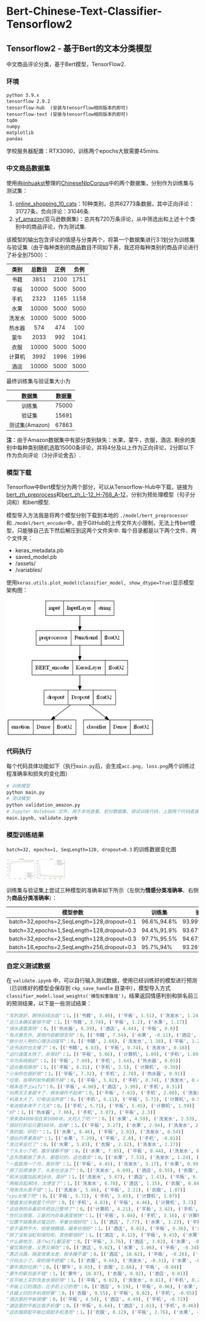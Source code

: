 # Bert-Chinese-Text-Classifier-Tensorflow2
## Tensorflow2 - 基于Bert的文本分类模型

中文商品评论分类，基于Bert模型，TensorFlow2.

### 环境

```
python 3.9.x
tensorflow 2.9.2
tensorflow-hub  (安装与tensorflow相同版本的即可)
tensorflow-text (安装与tensorflow相同版本的即可)
tqdm
numpy
matplotlib
pandas
```

学校服务器配置：RTX3090，训练两个epochs大致需要45mins.

### 中文商品数据集

使用由[jinhuakst](https://github.com/SophonPlus/ChineseNlpCorpus/commits?author=jinhuakst)整理的[ChineseNlpCorpus](https://github.com/SophonPlus/ChineseNlpCorpus)中的两个数据集，分别作为训练集与测试集：

1. [online_shopping_10_cats](https://github.com/SophonPlus/ChineseNlpCorpus/blob/master/datasets/online_shopping_10_cats/intro.ipynb)：10种类别，总共62773条数据，其中正向评论：31727条，负向评论：31046条.
2. [yf_amazon](https://github.com/SophonPlus/ChineseNlpCorpus/blob/master/datasets/yf_amazon/intro.ipynb)(亚马逊数据集)：总共有720万条评论，从中筛选出和上述十个类别中的商品评论，作为测试集.

该模型的输出包含评论的情感与分类两个，将第一个数据集进行3:1划分为训练集与验证集（由于每种类别的商品数目不同如下表，我还将每种类别的商品评论进行了补全到7500）：

|  类别  | 总数目 | 正例 | 负例 |
| :----: | :----: | :--: | :--: |
|  书籍  |  3851  | 2100 | 1751 |
|  平板  | 10000  | 5000 | 5000 |
|  手机  |  2323  | 1165 | 1158 |
|  水果  | 10000  | 5000 | 5000 |
| 洗发水 | 10000  | 5000 | 5000 |
| 热水器 |  574   | 474  | 100  |
|  蒙牛  |  2033  | 992  | 1041 |
|  衣服  | 10000  | 5000 | 5000 |
| 计算机 |  3992  | 1996 | 1996 |
|  酒店  | 10000  | 5000 | 5000 |

最终训练集与验证集大小为

|     数据集     | 数据量 |
| :------------: | :----: |
|     训练集     | 75000  |
|     验证集     | 15691  |
| 测试集(Amazon) | 67863  |

**注**：由于Amazon数据集中有部分类别缺失：水果，蒙牛，衣服，酒店. 剩余的类别中每种类别随机选取15000条评论，并将4分及以上作为正向评论，2分即以下作为负向评论（3分评论舍去）.

### 模型下载

Tensorflow中Bert模型分为两个部分，可以从Tensorflow-Hub中下载，链接为[bert_zh_preprocess](https://tfhub.dev/tensorflow/bert_zh_preprocess/3)和[bert_zh_L-12_H-768_A-12](https://tfhub.dev/tensorflow/bert_zh_L-12_H-768_A-12/4)，分别为预处理模型（句子分词和）和bert模型.

模型导入方法我是将两个模型分别下载到本地的 `./model/bert_preprocessor `和`./model/bert_encoder`中，由于GitHub的上传文件大小限制，无法上传bert模型，只能够自己去下然后解压到这两个文件夹中. 每个目录都是以下两个文件、两个文件夹：

- keras_metadata.pb
- saved_model.pb
- /assets/
- /variables/

使用`keras.utils.plot_model(classifier_model, show_dtype=True)`显示模型架构图：

<img src="./README.figure/Bert_encoder.png" alt="Bert_encoder" style="zoom: 80%;" />

### 代码执行

每个代码具体功能如下（执行`main.py`后，会生成`acc.png, loss.png`两个训练过程准确率和损失的变化图）

```python
# 训练模型
python main.py
# 测试模型
python validation_amazon.py
# Jupyter Notebook 文件，用于本地查看、划分数据集、调试训练代码，上面两个代码直接部署到服务器上训练
main.ipynb, validate.ipynb
```

### 模型训练结果

`batch=32, epochs=1, SeqLength=128, dropout=0.3` 的训练数据变化图

<img src="./README.figure/acc_loss.png" alt="acc_loss" style="zoom:15%;" />

训练集与验证集上尝试三种模型的准确率如下所示（左侧为**情感分类准确率**、右侧为**商品分类准确率**）：

| 模型参数                                    | 训练集      | 验证集        | 测试集(Amazon) |
| ------------------------------------------- | ----------- | ------------- | -------------- |
| batch=32,epochs=2,SeqLength=128,dropout=0.1 | 96.6%,94.8% | 93.99%,90.59% | 77.75%,79.55%  |
| batch=32,epochs=1,SeqLength=128,dropout=0.3 | 94.4%,91.9% | 93.67%,88.62% | 73.95%,84.04%  |
| batch=32,epochs=2,SeqLength=128,dropout=0.3 | 97.7%,95.5% | 94.67%,90.80% | 78.74%,81.75%  |
| batch=16,epochs=2,SeqLength=256,dropout=0.3 | 95.7%,94%   | 93.26%,89.45% | 76.38%,83.71%  |

### 自定义测试数据

在 `validate.ipynb` 中，可以自行输入测试数据，使用已经训练好的模型进行预测（已训练好的模型会保存到 `ckp_save_handle` 目录中），模型导入方式 `classifier_model.load_weights('模型权重路径')`，结果返回情感判别和排名前三的预测结果，以下是一些测试结果：

```python
"写的真好，期待后续出版"：1，[('书籍', 3.49), ('平板', 1.51), ('洗发水', 1.24)]
"这几本确实都很不错"：1，[('书籍', 3.74), ('平板', 1.2), ('水果', 1.17)]
"烧水速度真快"：0，[('热水器', 6.39), ('酒店', 4.44), ('平板', 0.8)]
"有点悬念外，其他内容都很空洞"：0，[('书籍', 7.54), ('水果', -0.11), ('酒店', -0.2)]
"缺少对人物的心理活动描写"：0，[('书籍', 2.68), ('洗发水', 1.38), ('平板', 1.28)]
"这书送的也太慢了"：0，[('书籍', 6.83), ('平板', 0.74), ('洗发水', 0.18)]
"运行速度太快了，非常好"：1，[('平板', 5.66), ('计算机', 1.09), ('手机', 1.09)]
"华为系统挺好"：1，[('平板', 7.69), ('手机', 1.64), ('热水器', 0.03)]
"适合看视屏用"：1，[('平板', 6.31), ('手机', 3.5), ('计算机', -0.39)]
"小米的也很好用"：1，[('平板', 7.32), ('手机', 2.78), ('热水器', 0.91)]
"垃圾，自带的软件都删不掉"：0，[('平板', 5.82), ('手机', 0.74), ('洗发水', 0.49)]
"根本连不上wifi"：0，[('平板', 4.08), ('酒店', 3.99), ('手机', 0.51)]
"玩两天王者就卡了，根本操作不起来"：0，[('平板', 7.63), ('手机', 2.08), ('洗发水', -0.34)]
"机身太大了，打电话没声音"：0，[('手机', 6.11), ('平板', 5.71), ('计算机', 0.59)]
"电池根本用不了几天"：0，[('手机', 5.71), ('平板', 5.45), ('计算机', 1.59)]
"好"：1，[('热水器', 7.06), ('手机', 3.07), ('平板', 2.3)]
"原来卖4000现在卖1000块，太坑人了吧？"：0，[('水果', 4.59), ('洗发水', 2.53), ('平板', 2.21)]
"很好打折后只要100块，血赚"：1，[('平板', 3.27), ('水果', 2.94), ('洗发水', 2.14)]
"真的甜，好吃!"：1，[('水果', 8.46), ('平板', 2.03), ('洗发水', 0.54)]
"烟台的苹果真好"：1，[('水果', 7.29), ('平板', 2.0), ('手机', -0.01)]
"发过来全烂了"：0，[('水果', 5.83), ('衣服', 2.12), ('洗发水', 1.27)]
"个头太小了吧，塞牙缝都不够"：0，[('水果', 7.85), ('平板', 0.44), ('洗发水', 0.33)]
"这东西都放了多久，都是烂的，这也敢卖"：0，[('水果', 7.53), ('洗发水', 1.24), ('平板', 0.48)]
"一盒能用一个月，真好用"：1，[('平板', 4.45), ('洗发水', 3.17), ('水果', 0.99)]
"用了后顺滑多了，头发也没油了"：0，[('洗发水', 6.69), ('酒店', 0.55), ('衣服', 0.41)]
"和沐浴露加起来10块，真好"：1，[('洗发水', 5.67), ('酒店', 1.41), ('平板', 0.88)]
"两瓶合起来50，太便宜了"：1，[('洗发水', 6.78), ('酒店', 1.15), ('衣服', 0.84)]
"用来洗头真不错"：1，[('洗发水', 5.86), ('平板', 2.21), ('衣服', 1.07)]
"cpu太慢了吧"：0，[('平板', 5.72), ('手机', 3.65), ('计算机', 1.07)]
"键盘发过来就是个坏的"：0，[('手机', 4.83), ('平板', 4.46), ('计算机', 3.7)]
"这自带的杀毒软件把自己整垮了"：0，[('计算机', 4.21), ('平板', 3.42), ('手机', -0.18)]
"性价比很高，三星的内存条速度很快"：1，[('平板', 5.04), ('手机', 3.16), ('计算机', 1.34)]
"位置不错离景点蛮近的，早餐也很好吃"：1，[('酒店', 7.77), ('水果', 1.23), ('平板', 0.37)]
"房子虽然不大，但是很精细，服务也很好"：1，[('酒店', 8.01), ('平板', 0.36), ('水果', -0.13)]
"除了没有浴缸和保险柜，其他都很好"：1，[('酒店', 8.12), ('平板', 0.43), ('水果', -0.15)]
"什么破地方，连个wifi都没有"：0，[('平板', 3.76), ('酒店', 3.02), ('水果', -0.1)]
"餐饮真的差，又贵又难吃"：0，[('酒店', 9.02), ('水果', 1.06), ('平板', -0.34)]
"靠近马路，隔音效果太差，根本睡不着"：0，[('酒店', 10.62), ('平板', -0.26), ('计算机', -1.02)]
"尺码太小了，穿的很不舒服"：0，[('衣服', 9.66), ('洗发水', -0.31), ('水果', -0.39)]
"蒙牛真的垃圾!"：0，[('蒙牛', 8.03), ('衣服', 2.66), ('平板', -0.04)]
"蒙牛的新包装不错"：1，[('蒙牛', 10.87), ('衣服', 0.82), ('酒店', 0.01)]
"在平板上买的洗发水很好用"：1，[('平板', 6.82), ('洗发水', 0.81), ('手机', 0.26)]
"平板上订的酒店，比手机上订的贵"：0，[('酒店', 9.19), ('平板', 0.96), ('水果', -1.05)]
"衣服上印的手机很好看"：0，[('衣服', 9.55), ('平板', 0.02), ('手机', -0.65)]
"酒店里的平板很慢"：0，[('平板', 4.54), ('酒店', 4.49), ('手机', -0.72)]
"酒店里的平板比我手机慢"：0，[('平板', 6.64), ('酒店', 1.61), ('手机', 0.46)]
"这衣服搭配平板比搭配手机漂亮"：1，[('衣服', 8.12), ('平板', 2.76), ('水果', -0.22)]
```

